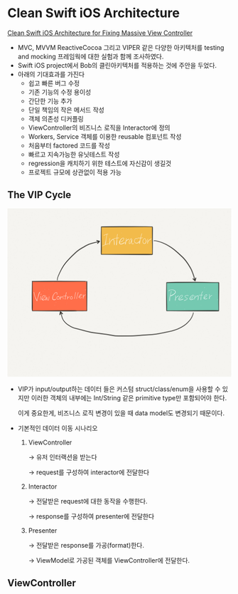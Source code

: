 # Clean Swift iOS Architecture

[Clean Swift iOS Architecture for Fixing Massive View Controller](https://clean-swift.com/clean-swift-ios-architecture/)

- MVC, MVVM ReactiveCocoa 그리고 VIPER 같은 다양한 아키텍처를 testing and mocking 프레임웍에 대한 실험과 함께 조사하였다.
- Swift iOS project에서 Bob의 클린아키텍처를 적용하는 것에 주안을 두었다.
- 아래의 기대효과를 가진다
    - 쉽고 빠른 버그 수정
    - 기존 기능의 수정 용이성
    - 간단한 기능 추가
    - 단일 책임의 작은 메서드 작성
    - 객체 의존성 디커플링
    - ViewController의 비즈니스 로직을 Interactor에 정의
    - Workers, Service 객체를 이용한 reusable 컴포넌트 작성
    - 처음부터 factored 코드를 작성
    - 빠르고 지속가능한 유닛테스트 작성
    - regression을 캐치하기 위한 테스트에 자신감이 생길것
    - 프로젝트 규모에 상관없이 적용 가능

## The VIP Cycle

![Clean%20Swift%20iOS%20Architecture%20efcd6bde224e4ea1bf98f18b7b51f163/image.png](Clean%20Swift%20iOS%20Architecture%20efcd6bde224e4ea1bf98f18b7b51f163/image.png)

- VIP가 input/output하는 데이터 들은 커스텀 struct/class/enum을 사용할 수 있지만 이러한 객체의 내부에는 Int/String 같은 primitive type만 포함되어야 한다.

    이게 중요한게, 비즈니스 로직 변경이 있을 때 data model도 변경되기 때문이다.

- 기본적인 데이터 이동 시나리오
    1. ViewController 

        → 유저 인터랙션을 받는다 

        → request를 구성하여 interactor에 전달한다

    2. Interactor

        → 전달받은 request에 대한 동작을 수행한다.

        → response를 구성하여 presenter에 전달한다

    3. Presenter

        → 전달받은 response를 가공(format)한다.

        → ViewModel로 가공된 객체를 ViewController에 전달한다.

## ViewController